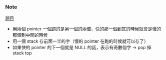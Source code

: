 ### Note
[題目](https://leetcode.com/problems/palindrome-linked-list/description/)

- 用兩個 pointer 一個跑的是另一個的兩倍，快的那一個到底的時候就會是慢的那個到中間的時候
- 用一個 stack 存前面一半的字（慢的 pointer 在跑的時候就可以存了）
- 如果快的 pointer 的下一個就是 NULL 的話，表示有奇數個字 → pop 掉 stack top